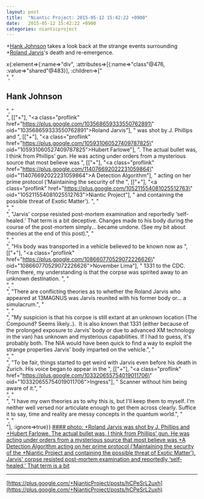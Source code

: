 ```yaml
---
layout: post
title:  "Niantic Project: 2015-05-12 15:42:22 +0900"
date:   2015-05-12 15:42:22 +0900
categories: nianticproject
---
```

+[Hank Johnson](https://plus.google.com/117792105926525258257 "") takes a look back at the strange events surrounding +[Roland Jarvis](https://plus.google.com/103568659333550762891 "")'s death and re-emergence.

x{:element=>{:name=>"div", :attributes=>[{:name=>"class"@476, :value=>"shared"@483}], :children=>["<br />", "<h2>Hank Johnson</h2>", "<br />", [["+"], "<a class=\"proflink\" href=\"https://plus.google.com/103568659333550762891\" oid=\"103568659333550762891\">Roland Jarvis</a>"], " was shot by J. Phillips and ", [["+"], "<a class=\"proflink\" href=\"https://plus.google.com/105931060527409787825\" oid=\"105931060527409787825\">Hubert Farlowe</a>"], ". The actual bullet was, I think from Phillips’ gun. He was acting under orders from a mysterious source that most believe was ", [["+"], "<a class=\"proflink\" href=\"https://plus.google.com/114076692022231059864\" oid=\"114076692022231059864\">A Detection Algorithm</a>"], " acting on her prime protocol (‘Maintaining the security of the ", [["+"], "<a class=\"proflink\" href=\"https://plus.google.com/105211554081025512763\" oid=\"105211554081025512763\">Niantic Project</a>"], " and containing the possible threat of Exotic Matter'). ", "<br />", "<br />", "Jarvis' corpse resisted post-mortem examination and reportedly ‘self-healed.’ That term is a bit deceptive. Changes made to his body during the course of the post-mortem simply... became undone. (See my bit about theories at the end of this post).", "<br />", "<br />", "His body was transported in a vehicle believed to be known now as ", [["+"], "<a class=\"proflink\" href=\"https://plus.google.com/108660770529072226626\" oid=\"108660770529072226626\">November Lima</a>"], " 1331 to the CDC. From there, my understanding is that the corpse was spirited away to an unknown destination. ", "<br />", "<br />", "There are conflicting theories as to whether the Roland Jarvis who appeared at 13MAGNUS was Jarvis reunited with his former body or... a simulacrum.", "<br />", "<br />", "My suspicion is that his corpse is still extant at an unknown location (The Compound? Seems likely..).  It is also known that 1331 (either because of the prolonged exposure to Jarvis' body or due to advanced XM technology in the van) has unknown and mysterious capabilities. If I had to guess, it's probably both. The NIA would have been quick to find a way to exploit the strange properties Jarvis' body imparted on the vehicle.", "<br />", "<br />", "To be fair, things started to get weird with Jarvis even before his death in Zurich. His voice began to appear in the ", [["+"], "<a class=\"proflink\" href=\"https://plus.google.com/103320655754019011706\" oid=\"103320655754019011706\">Ingress</a>"], " Scanner without him being aware of it.", "<br />", "<br />", "I have my own theories as to why this is, but I'll keep them to myself. I'm neither well versed nor articulate enough to get them across clearly. Suffice it to say, time and reality are messy concepts in the quantum world.", "<br />", "<br />"], :ignore=>true}}
[#### photo: +Roland Jarvis was shot by J. Phillips and +Hubert Farlowe. The actual bullet was, I think from Phillips’ gun. He was acting under orders from a mysterious source that most believe was +A Detection Algorithm acting on her prime protocol (‘Maintaining the security of the +Niantic Project and containing the possible threat of Exotic Matter').
Jarvis' corpse resisted post-mortem examination and reportedly ‘self-healed.’ That term is a bit](https://lh3.googleusercontent.com/-CHq-KhIGXA4/VVGckGxtcJI/AAAAAAAACxM/aMbMaLod3vQ/w1440-h810/Roland.png "")
- - -
[https://plus.google.com/+NianticProject/posts/hCPeSrL2uxh](https://plus.google.com/+NianticProject/posts/hCPeSrL2uxh)
